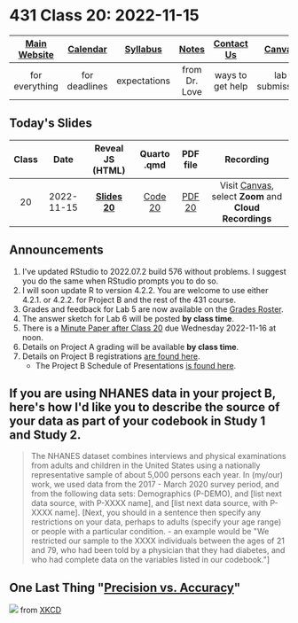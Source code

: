 # 431 Class 20: 2022-11-15

[Main Website](https://thomaselove.github.io/431-2022/) | [Calendar](https://thomaselove.github.io/431-2022/calendar.html) | [Syllabus](https://thomaselove.github.io/431-syllabus-2022/) | [Notes](https://thomaselove.github.io/431-notes/) | [Contact Us](https://thomaselove.github.io/431-2022/contact.html) | [Canvas](https://canvas.case.edu) | [Data and Code](https://github.com/THOMASELOVE/431-data)
:-----------: | :--------------: | :----------: | :---------: | :-------------: | :-----------: | :------------:
for everything | for deadlines | expectations | from Dr. Love | ways to get help | lab submission | for downloads

## Today's Slides

Class | Date | Reveal JS (HTML) | Quarto .qmd | PDF file | Recording
:---: | :--------: | :------: | :------: | :--------: | :-------------:
20 | 2022-11-15 | **[Slides 20](https://thomaselove.github.io/431-slides-2022/class20.html)** | [Code 20](https://thomaselove.github.io/431-slides-2022/class20.qmd) | [PDF 20](431%20Class%2020.pdf) | Visit [Canvas](https://canvas.case.edu/), select **Zoom** and **Cloud Recordings**

## Announcements

1. I've updated RStudio to 2022.07.2 build 576 without problems. I suggest you do the same when RStudio prompts you to do so. 
2. I will soon update R to version 4.2.2. You are welcome to use either 4.2.1. or 4.2.2. for Project B and the rest of the 431 course.
3. Grades and feedback for Lab 5 are now available on the [Grades Roster](https://bit.ly/431-grades-2022).
4. The answer sketch for Lab 6 will be posted **by class time**.
5. There is a [Minute Paper after Class 20](https://bit.ly/431-2022-min-20) due Wednesday 2022-11-16 at noon.
6. Details on Project A grading will be available **by class time**.
7. Details on Project B registrations [are found here](https://github.com/THOMASELOVE/431-classes-2022/blob/main/projectB/registration.md).
    - The Project B Schedule of Presentations [is found here](https://github.com/THOMASELOVE/431-classes-2022/blob/main/projectB/schedule.md).

## If you are using NHANES data in your project B, here's how I'd like you to describe the source of your data as part of your codebook in Study 1 and Study 2.

> The NHANES dataset combines interviews and physical examinations from adults and children in the United States using a nationally representative sample of about 5,000 persons each year. In (my/our) work, we used data from the 2017 - March 2020 survey period, and from the following data sets: Demographics (P-DEMO), and [list next data source, with P-XXXX name], and [list next data source, with P-XXXX name]. [Next, you should in a sentence then specify any restrictions on your data, perhaps to adults (specify your age range) or people with a particular condition. - an example would be "We restricted our sample to the XXXX individuals between the ages of 21 and 79, who had been told by a physician that they had diabetes, and who had complete data on the variables listed in our codebook."] 

## One Last Thing "[Precision vs. Accuracy](https://xkcd.com/2696)"

![](https://imgs.xkcd.com/comics/precision_vs_accuracy.png) from [XKCD](https://xkcd.com/2696)
